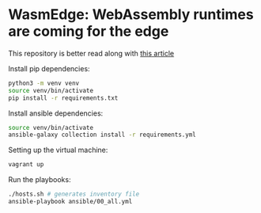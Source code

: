 # WasmEdge: WebAssembly runtimes are coming for the edge

This repository is better read along with [this article](https://adaltas.com/en/..)

Install pip dependencies:
```bash
python3 -m venv venv
source venv/bin/activate
pip install -r requirements.txt
```

Install ansible dependencies:
```bash
source venv/bin/activate
ansible-galaxy collection install -r requirements.yml
```

Setting up the virtual machine:
```bash
vagrant up
```

Run the playbooks:
```bash
./hosts.sh # generates inventory file
ansible-playbook ansible/00_all.yml
```
